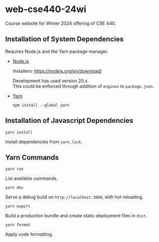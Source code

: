 # web-cse440-24wi

Course website for Winter 2024 offering of CSE 440.

## Installation of System Dependencies

Requires Node.js and the Yarn package manager.

- [Node.js](https://nodejs.org/)

  Installers: <https://nodejs.org/en/download/>

  Development has used version 20.x.  
  This could be enforced through addition of `engines` to `package.json`.

- [Yarn](https://yarnpkg.com/)

  ```shell
  npm install --global yarn
  ```

## Installation of Javascript Dependencies

```shell
yarn install
```

Install dependencies from `yarn.lock`.

## Yarn Commands

```shell
yarn run
```

List available commands.

```shell
yarn dev
```

Serve a debug build on `http://localhost:3000`, with hot reloading.

```shell
yarn export
```

Build a production bundle and create static deployment files in `dist`.

```shell
yarn format
```

Apply code formatting.
